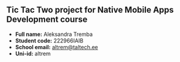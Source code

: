 ## Tic Tac Two project for Native Mobile Apps Development course

- **Full name:** Aleksandra Tremba
- **Student code:** 222966IAIB
- **School email:** altrem@taltech.ee
- **Uni-id:** altrem

